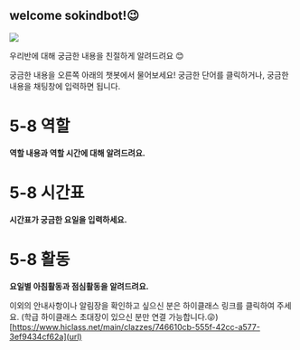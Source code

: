 ## welcome sokindbot!😉

<img src= "https://github.com/jiwonnnnnnnn/SOkind_bot/issues/3#issue-1237908754">

우리반에 대해 궁금한 내용을 친절하게 알려드려요 😊

궁금한 내용을 오른쪽 아래의 챗봇에서 물어보세요!
궁금한 단어를 클릭하거나, 궁금한 내용을 채팅창에 입력하면 됩니다. 


# 5-8 역할 
**역할 내용과 역할 시간에 대해 알려드려요.** 
# 5-8 시간표 
**시간표가 궁금한 요일을 입력하세요.** 
# 5-8 활동
**요일별 아침활동과 점심활동을 알려드려요.** 

이외의 안내사항이나 알림장을 확인하고 싶으신 분은 하이클래스 링크를 클릭하여 주세요. 
(학급 하이클래스 초대장이 있으신 분만 연결 가능합니다.😜)
[https://www.hiclass.net/main/clazzes/746610cb-555f-42cc-a577-3ef9434cf62a](url) 


